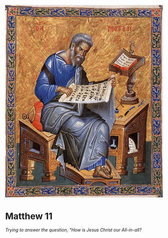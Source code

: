 <img class="intro-right" src="../images/art-matthew.jpg">

# Matthew 11

*Trying to answer the question, "How is Jesus Christ our All-in-all?*
